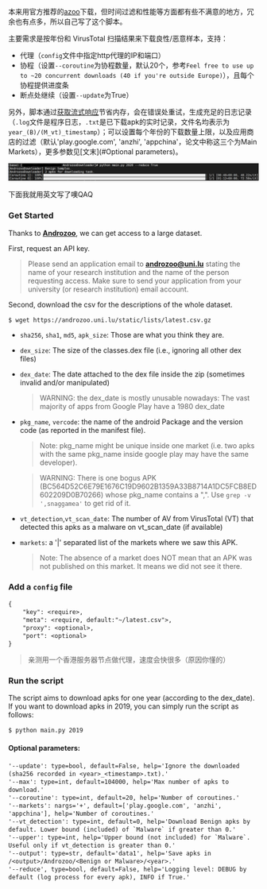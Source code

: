 本来用官方推荐的[azoo](https://github.com/ArtemKushnerov/az)下载，但时间过滤和性能等方面都有些不满意的地方，冗余也有点多，所以自己写了这个脚本。

主要需求是按年份和 VirusTotal 扫描结果来下载良性/恶意样本，支持：

- 代理（`config`文件中指定http代理的IP和端口）
- 协程（设置`--coroutine`为协程数量，默认20个，参考`Feel free to use up to ~20 concurrent downloads (40 if you're outside Europe)`），且每个协程提供进度条
- 断点处继续（设置`--update`为True）

另外，脚本通过[获取流式响应](https://hubertroy.gitbooks.io/aiohttp-chinese-documentation/content/aiohttp%E6%96%87%E6%A1%A3/ClientUsage.html#%E4%BD%BF%E7%94%A8WebSockets)节省内存，会在错误处重试，生成充足的日志记录（`.log`文件是程序日志，`.txt`是已下载apk的实时记录，文件名均表示为`year_(B)/(M_vt)_timestamp`）；可以设置每个年份的下载数量上限，以及应用商店的过滤（默认'play.google.com', 'anzhi', 'appchina'，论文中称这三个为Main Markets），更多参数见[文末](#Optional parameters)。

<img src='./run.PNG'></img>

下面我就用英文写了噢QAQ

### Get Started

Thanks to [**Androzoo**](https://androzoo.uni.lu/), we can get access to a large dataset.

First, request an API key. 

> Please send an application email to **androzoo@uni.lu** stating the name of your research institution and the name of the person requesting access. Make sure to send your application from your university (or research institution) email account.

Second, download the csv for the descriptions of the whole dataset.

```shell
$ wget https://androzoo.uni.lu/static/lists/latest.csv.gz
```

- `sha256`, `sha1`, `md5`, `apk_size`: Those are what you think they are.

- `dex_size`: The size of the classes.dex file (i.e., ignoring all other dex files)

- `dex_date`: The date attached to the dex file inside the zip (sometimes invalid and/or manipulated)

  > WARNING: the dex_date is mostly unusable nowadays: The vast majority of apps from Google Play have a 1980 dex_date

- `pkg_name`, `vercode`: the name of the android Package and the version code (as reported in the manifest file). 

  > Note: pkg_name might be unique inside one market (i.e. two apks with the same pkg_name inside google play may have the same developer).

  > WARNING: There is one bogus APK (BC564D52C6E79E1676C19D9602B1359A33B8714A1DC5FCB8ED602209D0B70266) whose pkg_name contains a ",". Use `grep -v ',snaggamea'` to get rid of it.

- `vt_detection`,`vt_scan_date`: The number of AV from VirusTotal (VT) that detected this apks as a malware on vt_scan_date (if available)

- `markets`: a '|' separated list of the markets where we saw this APK.

  > Note: The absence of a market does NOT mean that an APK was not published on this market. It means we did not see it there.

### Add a `config` file

```
{
    "key": <require>,
    "meta": <require, default:"~/latest.csv">,
    "proxy": <optional>,
    "port": <optional>
}
```

> 亲测用一个香港服务器节点做代理，速度会快很多（原因你懂的）

### Run the script

The script aims to download apks for one year (according to the dex_date). If you want to download apks in 2019, you can simply run the script as follows:

```shell
$ python main.py 2019
```

#### Optional parameters:

```
'--update': type=bool, default=False, help='Ignore the downloaded (sha256 recorded in <year>_<timestamp>.txt).'
'--max': type=int, default=104000, help='Max number of apks to download.'
'--coroutine': type=int, default=20, help='Number of coroutines.'
'--markets': nargs='+', default=['play.google.com', 'anzhi', 'appchina'], help='Number of coroutines.'
'--vt_detection': type=int, default=0, help='Download Benign apks by default. Lower bound (included) of `Malware` if greater than 0.'
'--upper': type=int, help='Upper bound (not included) for `Malware`. Useful only if vt_detection is greater than 0.'
'--output': type=str, default='data1', help='Save apks in /<output>/Androzoo/<Benign or Malware>/<year>.'
'--reduce', type=bool, default=False, help='Logging level: DEBUG by default (log process for every apk), INFO if True.'
```
